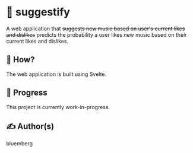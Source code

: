 # 🎼 suggestify
 A web application that ~~suggests new music based on user's current likes and dislikes~~ predicts the probability a user likes new music based on their current likes and dislikes.

## 📌 How?
The web application is built using Svelte.

## 🚧 Progress
This project is currently work-in-progress.

## ✍️ Author(s)
bluemberg
